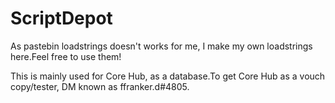 # ScriptDepot
As pastebin loadstrings doesn't works for me, I make my own loadstrings here.Feel free to use them!


This is mainly used for Core Hub, as a database.To get Core Hub as a vouch copy/tester, DM known as ffranker.d#4805.
